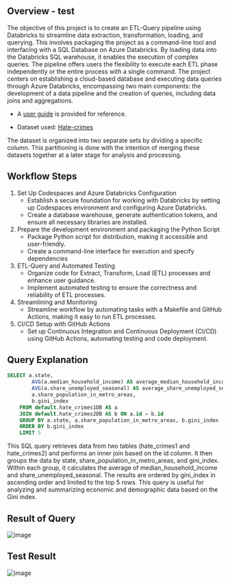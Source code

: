 ## Overview - test
The objective of this project is to create an ETL-Query pipeline using Databricks to streamline data extraction, transformation, loading, and querying. This involves packaging the project as a command-line tool and interfacing with a SQL Database on Azure Databricks. By loading data into the Databricks SQL warehouse, it enables the execution of complex queries. The pipeline offers users the flexibility to execute each ETL phase independently or the entire process with a single command. The project centers on establishing a cloud-based database and executing data queries through Azure Databricks, encompassing two main components: the development of a data pipeline and the creation of queries, including data joins and aggregations. 

* A [user guide](https://github.com/nogibjj/IDS706_Mini_PJT7/blob/main/user_guide.md) is provided for reference.

* Dataset used: [Hate-crimes](https://github.com/fivethirtyeight/data/blob/master/hate-crimes/hate_crimes.csv)

The dataset is organized into two separate sets by dividing a specific column. This partitioning is done with the intention of merging these datasets together at a later stage for analysis and processing. 

## Workflow Steps
1. Set Up Codespaces and Azure Databricks Configuration
   * Establish a secure foundation for working with Databricks by setting up Codespaces environment and configuring Azure Databricks.
   * Create a database warehouse, generate authentication tokens, and ensure all necessary libraries are installed.
3. Prepare the development environment and packaging the Python Script
   * Package Python script for distribution, making it accessible and user-friendly.
   * Create a command-line interface for execution and specify dependencies 
5. ETL-Query and Automated Testing
   * Organize code for Extract, Transform, Load (ETL) processes and enhance user guidance.
   * Implement automated testing to ensure the correctness and reliability of ETL processes. 
7. Streamlining and Monitoring
   * Streamline workflow by automating tasks with a Makefile and GitHub Actions, making it easy to run ETL processes.
9. CI/CD Setup with GitHub Actions 
    * Set up Continuous Integration and Continuous Deployment (CI/CD) using GitHub Actions, automating testing and code deployment. 

## Query Explanation 
```sql
SELECT a.state, 
        AVG(a.median_household_income) AS average_median_household_income,
        AVG(a.share_unemployed_seasonal) AS average_share_unemployed_seasonal,
        a.share_population_in_metro_areas,
        b.gini_index
    FROM default.hate_crimes1DB AS a
    JOIN default.hate_crimes2DB AS b ON a.id = b.id
    GROUP BY a.state, a.share_population_in_metro_areas, b.gini_index
    ORDER BY b.gini_index
    LIMIT 5
```
This SQL query retrieves data from two tables (hate_crimes1 and hate_crimes2) and performs an inner join based on the id column. It then groups the data by state, share_population_in_metro_areas, and gini_index. Within each group, it calculates the average of median_household_income and share_unemployed_seasonal. The results are ordered by gini_index in ascending order and limited to the top 5 rows. This query is useful for analyzing and summarizing economic and demographic data based on the Gini index. 

## Result of Query 
![image](https://github.com/nogibjj/IDS706_Mini_PJT6/assets/141780408/a0d6eb74-1e18-4d91-a506-a1e8031ed34a)

## Test Result
![image](https://github.com/nogibjj/IDS706_Mini_PJT7/assets/141780408/1f71e465-cd8a-4d31-8b2b-eb6813c1a7b7)

